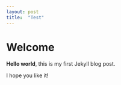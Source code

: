 ```yaml
---
layout: post
title:  "Test"
---
```


# Welcome

**Hello world**, this is my first Jekyll blog post.

I hope you like it!
